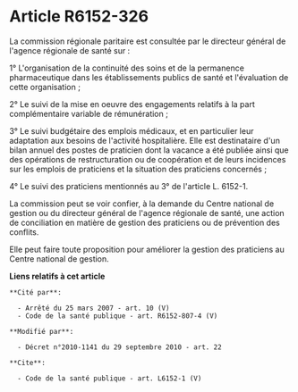 # Article R6152-326

La commission régionale paritaire est consultée par le directeur général de l'agence régionale de santé sur : 

1° L'organisation de la continuité des soins et de la permanence pharmaceutique dans les établissements publics de santé et
l'évaluation de cette organisation ; 

2° Le suivi de la mise en oeuvre des engagements relatifs à la part complémentaire variable de rémunération ; 

3° Le suivi budgétaire des emplois médicaux, et en particulier leur adaptation aux besoins de l'activité hospitalière. Elle
est destinataire d'un bilan annuel des postes de praticien dont la vacance a été publiée ainsi que des opérations de
restructuration ou de coopération et de leurs incidences sur les emplois de praticiens et la situation des praticiens
concernés ; 

4° Le suivi des praticiens mentionnés au 3° de l'article L. 6152-1. 

La commission peut se voir confier, à la demande du Centre national de gestion ou du directeur général de l'agence régionale
de santé, une action de conciliation en matière de gestion des praticiens ou de prévention des conflits. 

Elle peut faire toute proposition pour améliorer la gestion des praticiens au Centre national de gestion.

**Liens relatifs à cet article**

	**Cité par**:

	  - Arrêté du 25 mars 2007 - art. 10 (V)
	  - Code de la santé publique - art. R6152-807-4 (V)

	**Modifié par**:

	  - Décret n°2010-1141 du 29 septembre 2010 - art. 22

	**Cite**:

	  - Code de la santé publique - art. L6152-1 (V)
